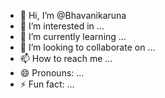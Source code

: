 - 👋 Hi, I’m @Bhavanikaruna
- 👀 I’m interested in ...
- 🌱 I’m currently learning ...
- 💞️ I’m looking to collaborate on ...
- 📫 How to reach me ...
- 😄 Pronouns: ...
- ⚡ Fun fact: ...

<!---
Bhavanikaruna/Bhavanikaruna is a ✨ special ✨ repository because its `README.md` (this file) appears on your GitHub profile.
You can click the Preview link to take a look at your changes.
--->
